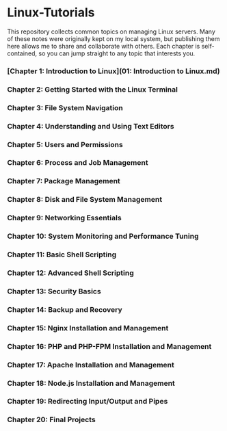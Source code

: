 # Linux-Tutorials
This repository collects common topics on managing Linux servers. Many of these notes were originally kept on my local system, but publishing them here allows me to share and collaborate with others.
Each chapter is self-contained, so you can jump straight to any topic that interests you.

### [Chapter 1: Introduction to Linux](01: Introduction to Linux.md)
### Chapter 2: Getting Started with the Linux Terminal
### Chapter 3: File System Navigation
### Chapter 4: Understanding and Using Text Editors
### Chapter 5: Users and Permissions
### Chapter 6: Process and Job Management
### Chapter 7: Package Management
### Chapter 8: Disk and File System Management
### Chapter 9: Networking Essentials
### Chapter 10: System Monitoring and Performance Tuning
### Chapter 11: Basic Shell Scripting
### Chapter 12: Advanced Shell Scripting
### Chapter 13: Security Basics
### Chapter 14: Backup and Recovery
### Chapter 15: Nginx Installation and Management
### Chapter 16: PHP and PHP-FPM Installation and Management
### Chapter 17: Apache Installation and Management
### Chapter 18: Node.js Installation and Management
### Chapter 19: Redirecting Input/Output and Pipes
### Chapter 20: Final Projects
